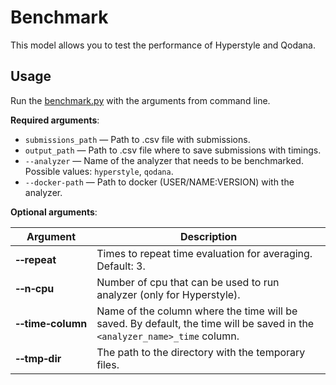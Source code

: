 # Benchmark

This model allows you to test the performance of Hyperstyle and Qodana.

## Usage

Run the [benchmark.py](benchmark.py) with the arguments from command line.

**Required arguments**:

- `submissions_path` — Path to .csv file with submissions.
- `output_path` — Path to .csv file where to save submissions with timings.
- `--analyzer` — Name of the analyzer that needs to be benchmarked. Possible values: `hyperstyle`, `qodana`.
- `--docker-path` — Path to docker (USER/NAME:VERSION) with the analyzer.

**Optional arguments**:

| Argument                            | Description                                                                                                               |
|-------------------------------------|---------------------------------------------------------------------------------------------------------------------------|
| **&#8209;&#8209;repeat**            | Times to repeat time evaluation for averaging. Default: 3.                                                                |
| **&#8209;&#8209;n&#8209;cpu**       | Number of cpu that can be used to run analyzer (only for Hyperstyle).                                                     |
| **&#8209;&#8209;time&#8209;column** | Name of the column where the time will be saved. By default, the time will be saved in the `<analyzer_name>_time` column. |
| **&#8209;&#8209;tmp&#8209;dir**     | The path to the directory with the temporary files.                                                                       |

